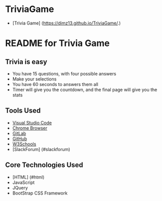 # TriviaGame
- [Trivia Game] (https://dimz13.github.io/TriviaGame/.)
# README for Trivia Game 


## Trivia is easy
  - You have 15 questions, with four possible answers
  - Make your selections
  - You have 60 seconds to answers them all
  -  Timer will give you the countdown, and the final page will give you the stats

    

## Tools Used

- [Visual Studio Code](#vscode)
- [Chrome Browser](#chrome)
- [GitLab](https://ucb.bootcampcontent.com/)
- [GitHub](https://github.com/)
- [W3Schools](https://www.w3schools.com/default.asp)
- [SlackForum] (#slackforum)



## Core Technologies Used
 - [HTML] (#html)
 - JavaScript
 - JQuery
 - BootStrap CSS Framework



